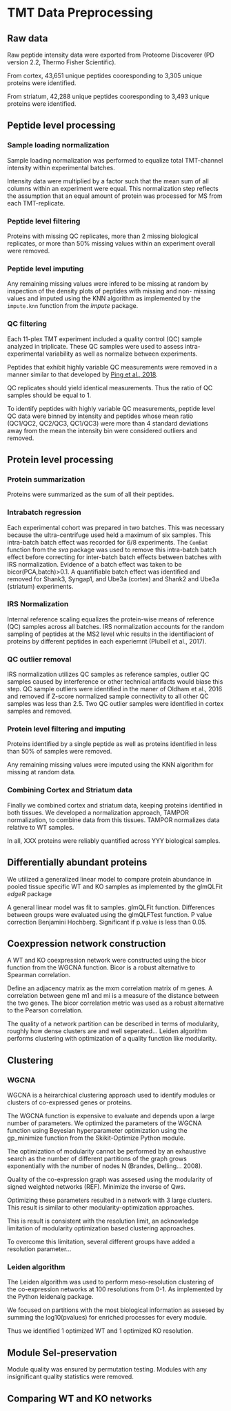 # TMT Data Preprocessing

## Raw data
Raw peptide intensity data were exported from Proteome Discoverer 
(PD version 2.2, Thermo Fisher Scientific).

From cortex, 43,651 unique peptides cooresponding to 3,305 unique proteins
were identified.

From striatum, 42,288 unique peptides cooresponding to 3,493 unique proteins 
were identified. 

## Peptide level processing

### Sample loading normalization
Sample loading normalization was performed to equalize total TMT-channel 
intensity within experimental batches.

Intensity data were multiplied by a factor such that the mean sum of all 
columns within an experiment were equal. This normalization step 
reflects the assumption that an equal amount of protein was processed for
MS from each TMT-replicate. 

### Peptide level filtering
Proteins with missing QC replicates, more than 2 missing biological
replicates, or more than 50% missing values within an experiment overall
were removed.

### Peptide level imputing
Any remaining missing values were infered to be missing at random
by inspection of the density plots of peptides with missing and non-
missing values and imputed using the KNN algorithm as 
implemented by the `impute.knn` function from the _impute_ package.

### QC filtering
Each 11-plex TMT experiment included a quality control (QC) sample 
analyzed in triplicate. These QC samples were used to assess
intra-experimental variability as well as normalize between experiments.

Peptides that exhibit highly variable QC measurements were removed in a
manner similar to that developed by [Ping et al., 2018](https://www.nature.com/articles/sdata201836).

QC replicates should yield identical measurements. Thus the ratio of
QC samples should be equal to 1. 

To identify peptides with highly variable QC measurements,
peptide level QC data were binned by intensity and peptides 
whose mean ratio (QC1/QC2, QC2/QC3, QC1/QC3) were more than 4 standard
deviations away from the mean the intensity bin were considered outliers 
and removed.

## Protein level processing

### Protein summarization
Proteins were summarized as the sum of all their peptides.

### Intrabatch regression
Each experimental cohort was prepared in two batches.
This was necessary because the ultra-centrifuge used held a maximum of
six samples. This intra-batch batch effect was recorded for 6/8 experiments.
The `ComBat` function from the _sva_ package was used to remove this intra-batch
batch effect before correcting for inter-batch batch effects between batches
with IRS normalization. Evidence of a batch effect was taken to be bicor(PCA,batch)>0.1.
A quantifiable batch effect was identified and removed for Shank3, Syngap1, and Ube3a
(cortex) and Shank2 and Ube3a (striatum) experiments.

### IRS Normalization
Internal reference scaling equalizes the protein-wise means of reference (QC)
samples across all batches. IRS normalization accounts for the random 
sampling of peptides at the MS2 level whic results in the identifiaciont of
proteins by different peptides in each experiemnt (Plubell et al., 2017).

### QC outlier removal
IRS normalization utilizes QC samples as reference samples, outlier QC 
samples caused by interference or other technical artifacts would
biase this step. QC sample outliers were identified in the maner of Oldham
et al., 2016 and removed if Z-score normalized sample connectivity to all
other QC samples was less than 2.5. Two QC outlier samples were identified in
cortex samples and removed.

### Protein level filtering and imputing
Proteins identified by a single peptide as well as proteins identified in
less than 50% of samples were removed.

Any remaining missing values were imputed using the KNN algorithm for missing
at random data.

### Combining Cortex and Striatum data
Finally we combined cortex and striatum data, keeping proteins identified in both
tissues. We developed a normalization approach, TAMPOR normalization, to combine
data from this tissues. TAMPOR normalizes data relative to WT samples.

In all, XXX proteins were reliably quantified across YYY biological samples.

## Differentially abundant proteins
We utilized a generalized linear model to compare protein abundance in
pooled tissue specific WT and KO samples as implemented by the glmQLFit
_edgeR_ package

A general linear model was fit to samples. glmQLFit function.
Differences between groups were evaluated using the glmQLFTest function.
P value correction Benjamini Hochberg.
Significant if p.value is less than 0.05.

## Coexpression network construction
A WT and KO coexpression network were constructed using the bicor 
function from the WGCNA function. Bicor is a robust alternative to 
Spearman correlation.

Define an adjacency matrix as the mxm correlation matrix of m genes.
A correlation between gene m1 and mi is a measure of the distance between
the two genes. The bicor correlation metric was used as a robust alternative
to the Pearson correlation.

The quality of a network partition can be described in terms of modularity,
roughly how dense clusters are and well seperated...
Leiden algorithm performs clustering with optimization of a quality function
like modularity.

## Clustering

### WGCNA
WGCNA is a heirarchical clustering approach used to identify
modules or clusters of co-expressed genes or proteins.

The WGCNA function is expensive to evaluate and depends upon
a large number of parameters. We optimized the parameters of the
WGCNA function using Beyesian hyperparameter optimization using 
the gp_minimize function from the Skikit-Optimize Python module.

The optimization of modularity cannot be performed by an exhaustive search
as the number of different partitions of the graph grows exponentially with the
number of nodes N (Brandes, Delling... 2008).

Quality of the co-expression graph was assesed using the modularity 
of signed weighted networks (REF).
Minimize the inverse of Qws. 

Optimizing these parameters resulted in a network with 3 large
clusters. This result is similar to other modularity-optimization 
approaches.

This is result is consistent with the resolution limit, an acknowledge
limitation of modularity optimization based clustering approaches.

To overcome this limitation, several different groups have 
added a resolution parameter...

### Leiden algorithm
The Leiden algorithm was used to perform meso-resolution clustering of
the co-expression networks at 100 resolutions from 0-1.
As implemented by the Python leidenalg package.

We focused on partitions with the most biological information as 
assesed by summing the log10(pvalues) for enriched processes for 
every module.

Thus we identified 1 optimized WT and 1 optimized KO resolution.

## Module Sel-preservation
Module quality was ensured by permutation testing. Modules with 
any insignificant quality statistics were removed.

## Comparing WT and KO networks

